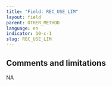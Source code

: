 ```yaml
---
title: "Field: REC_USE_LIM"
layout: field
parent: OTHER_METHOD
language: en
indicator: 10-c-1
slug: REC_USE_LIM
---
```

## Comments and limitations

NA